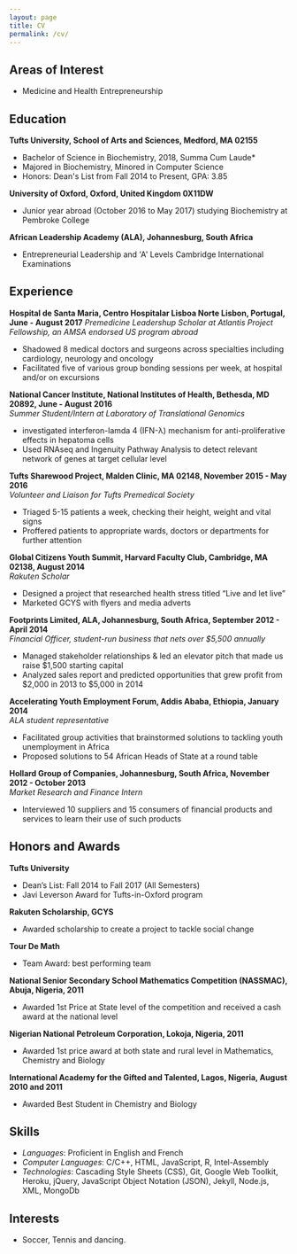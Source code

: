 ```yaml
---
layout: page
title: CV
permalink: /cv/
---
```


## Areas of Interest
* Medicine and Health Entrepreneurship

## Education

**Tufts University, School of Arts and Sciences, Medford, MA 02155**
* Bachelor of Science in Biochemistry, 2018, Summa Cum Laude* 
* Majored in Biochemistry, Minored in Computer Science
* Honors: Dean's List from Fall 2014 to Present, GPA: 3.85

**University of Oxford, Oxford, United Kingdom 0X11DW**
* Junior year abroad (October 2016 to May 2017) studying Biochemistry at Pembroke College

**African Leadership Academy (ALA), Johannesburg, South Africa**
* Entrepreneurial Leadership and 'A' Levels Cambridge International Examinations

## Experience

**Hospital de Santa Maria, Centro Hospitalar Lisboa Norte Lisbon, Portugal, June - August 2017**
_Premedicine Leadershup Scholar at Atlantis Project Fellowship, an AMSA endorsed US program abroad_
* Shadowed 8 medical doctors and surgeons across specialties including cardiology, neurology and oncology
* Facilitated five of various group bonding sessions per week, at hospital and/or on excursions

**National Cancer Institute, National Institutes of Health, Bethesda, MD 20892, June - August 2016**      
_Summer Student/Intern at Laboratory of Translational Genomics_
* investigated interferon-lamda 4 (IFN-λ) mechanism for anti-proliferative effects in hepatoma cells
* Used RNAseq and Ingenuity Pathway Analysis to detect relevant network of genes at target cellular level

**Tufts Sharewood Project, Malden Clinic, MA 02148, November 2015 - May 2016**         
_Volunteer and Liaison for Tufts Premedical Society_
* Triaged 5-15 patients a week, checking their height, weight and vital signs
* Proffered patients to appropriate wards, doctors or departments for further attention

**Global Citizens Youth Summit, Harvard Faculty Club, Cambridge, MA 02138, August 2014**         
_Rakuten Scholar_
* Designed a project that researched health stress titled “Live and let live”
* Marketed GCYS with flyers and media adverts

**Footprints Limited, ALA, Johannesburg, South Africa, September 2012 - April 2014**          
_Financial Officer, student-run business that nets over $5,500 annually_
* Managed stakeholder relationships & led an elevator pitch that made us raise $1,500 starting capital
* Analyzed sales report and predicted opportunities that grew profit from $2,000 in 2013 to $5,000 in 2014

**Accelerating Youth Employment Forum, Addis Ababa, Ethiopia, January 2014**         
_ALA student representative_
* Facilitated group activities that brainstormed solutions to tackling youth unemployment in Africa 
* Proposed solutions to 54 African Heads of State at a round table

**Hollard Group of Companies, Johannesburg, South Africa, November 2012 - October 2013**        
_Market Research and Finance Intern_
* Interviewed 10 suppliers and 15 consumers of financial products and services to learn their use of such products

## Honors and Awards

**Tufts University**
* Dean’s List: Fall 2014 to Fall 2017 (All Semesters)
* Javi Leverson Award for Tufts-in-Oxford program

**Rakuten Scholarship, GCYS**
* Awarded scholarship to create a project to tackle social change

**Tour De Math**
* Team Award: best performing team

**National Senior Secondary School Mathematics Competition (NASSMAC), Abuja, Nigeria, 2011**
* Awarded 1st Price at State level of the competition and received a cash award at the national level

**Nigerian National Petroleum Corporation, Lokoja, Nigeria, 2011**
* Awarded 1st price award at both state and rural level in Mathematics, Chemistry and Biology

**International Academy for the Gifted and Talented, Lagos, Nigeria, August 2010 and 2011**
* Awarded Best Student in Chemistry and Biology

## Skills

* _Languages_: Proficient in English and French
* _Computer Languages_: C/C++, HTML, JavaScript, R, Intel-Assembly
* _Technologies_: Cascading Style Sheets (CSS), Git, Google Web Toolkit, Heroku, jQuery, JavaScript Object Notation (JSON), Jekyll, Node.js, XML, MongoDb

## Interests
* Soccer, Tennis and dancing.
